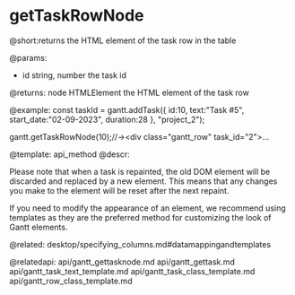 getTaskRowNode
=============
@short:returns the HTML element of the task row in the table
	
@params:
- id	string, number	the task id

@returns:
node	HTMLElement		the HTML element of the task row

@example:
const taskId = gantt.addTask({
    id:10,
    text:"Task #5",
    start_date:"02-09-2023",
    duration:28
}, "project_2");

gantt.getTaskRowNode(10);//-><div class=​"gantt_row" task_id=​"2">​…​</div>​


@template:	api_method
@descr:

Please note that when a task is repainted, the old DOM element will be discarded and replaced by a new element. This means that any changes you make to the element will be reset after the next repaint.

If you need to modify the appearance of an element, we recommend using templates as they are the preferred method for customizing the look of Gantt elements.

@related:
    desktop/specifying_columns.md#datamappingandtemplates

@relatedapi:
	api/gantt_gettasknode.md
    api/gantt_gettask.md
    api/gantt_task_text_template.md
    api/gantt_task_class_template.md
    api/gantt_row_class_template.md